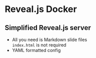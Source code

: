 # Reveal.js Docker

## Simplified Reveal.js server

- All you need is Markdown slide files  
  `index.html` is not required
- YAML formatted config
